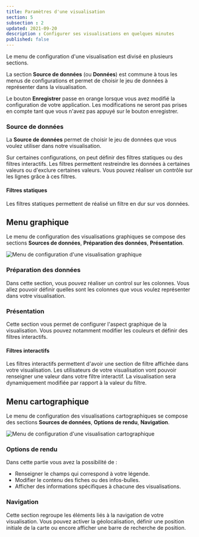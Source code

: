```yaml
---
title: Paramètres d'une visualisation
section: 5
subsection : 2
updated: 2021-09-20
description : Configurer ses visualisations en quelques minutes
published: false
---
```


Le menu de configuration d'une visualisation est divisé en plusieurs sections.  

La section **Source de données** (ou **Données**) est commune à tous les menus de configurations et permet de choisir le jeu de données à représenter dans la visualisation.

Le bouton **Enregistrer** passe en orange lorsque vous avez modifié la configuration de votre application. Les modifications ne seront pas prises en compte tant que vous n'avez pas appuyé sur le bouton enregistrer.

### Source de données
La **Source de données** permet de choisir le jeu de données que vous voulez utiliser dans notre visualisation.

Sur certaines configurations, on peut définir des filtres statiques ou des filtres interactifs. Les filtres permettent restreindre les données à certaines valeurs ou d'exclure certaines valeurs. Vous pouvez réaliser un contrôle sur les lignes grâce à ces filtres.

#### Filtres statiques
Les filtres statiques permettent de réalisé un filtre en dur sur vos données.

## Menu graphique
Le menu de configuration des visualisations graphiques se compose des sections **Sources de données**, **Préparation des données**, **Présentation**.

![Menu de configuration d'une visualisation graphique](./images/user-guide/Menu-graph.jpg)

### Préparation des données

Dans cette section, vous pouvez réaliser un control sur les colonnes. Vous allez pouvoir définir quelles sont les colonnes que vous voulez représenter dans votre visualisation.

### Présentation
Cette section vous permet de configurer l'aspect graphique de la visualisation. Vous pouvez notamment modifier les couleurs et définir des filtres interactifs.

#### Filtres interactifs
Les filtres interactifs permettent d'avoir une section de filtre affichée dans votre visualisation. Les utilisateurs de votre visualisation vont pouvoir renseigner une valeur dans votre filtre interactif. La visualisation sera dynamiquement modifiée par rapport à la valeur du filtre.

## Menu cartographique
Le menu de configuration des visualisations cartographiques se compose des sections **Sources de données**, **Options de rendu**, **Navigation**.

![Menu de configuration d'une visualisation cartographique](./images/user-guide/Menu-carto.jpg)

### Options de rendu
Dans cette partie vous avez la possibilité de :
* Renseigner le champs qui correspond à votre légende.
* Modifier le contenu des fiches ou des infos-bulles.
* Afficher des informations spécifiques à chacune des visualisations.

### Navigation
Cette section regroupe les éléments liés à la navigation de votre visualisation. Vous pouvez activer la géolocalisation, définir une position initiale de la carte ou encore afficher une barre de recherche de position.

